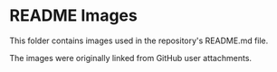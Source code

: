 # README Images

This folder contains images used in the repository's README.md file.

The images were originally linked from GitHub user attachments.
